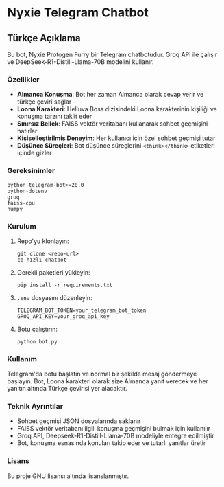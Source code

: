 # Nyxie Telegram Chatbot

## Türkçe Açıklama

Bu bot, Nyxie Protogen Furry bir Telegram chatbotudur. Groq API ile çalışır ve DeepSeek-R1-Distill-Llama-70B modelini kullanır.

### Özellikler

- **Almanca Konuşma**: Bot her zaman Almanca olarak cevap verir ve türkçe çeviri sağlar
- **Loona Karakteri**: Helluva Boss dizisindeki Loona karakterinin kişiliği ve konuşma tarzını taklit eder
- **Sınırsız Bellek**: FAISS vektör veritabanı kullanarak sohbet geçmişini hatırlar
- **Kişiselleştirilmiş Deneyim**: Her kullanıcı için özel sohbet geçmişi tutar
- **Düşünce Süreçleri**: Bot düşünce süreçlerini `<think></think>` etiketleri içinde gizler

### Gereksinimler

```
python-telegram-bot>=20.0
python-dotenv
groq
faiss-cpu
numpy
```

### Kurulum

1. Repo'yu klonlayın:
   ```
   git clone <repo-url>
   cd hızlı-chatbot
   ```

2. Gerekli paketleri yükleyin:
   ```
   pip install -r requirements.txt
   ```

3. `.env` dosyasını düzenleyin:
   ```
   TELEGRAM_BOT_TOKEN=your_telegram_bot_token
   GROQ_API_KEY=your_groq_api_key
   ```

4. Botu çalıştırın:
   ```
   python bot.py
   ```

### Kullanım

Telegram'da botu başlatın ve normal bir şekilde mesaj göndermeye başlayın. Bot, Loona karakteri olarak size Almanca yanıt verecek ve her yanıtın altında Türkçe çevirisi yer alacaktır.

### Teknik Ayrıntılar

- Sohbet geçmişi JSON dosyalarında saklanır
- FAISS vektör veritabanı ilgili konuşma geçmişini bulmak için kullanılır
- Groq API, Deepseek-R1-Distill-Llama-70B modeliyle entegre edilmiştir
- Bot, konuşma esnasında konuları takip eder ve tutarlı yanıtlar üretir

### Lisans

Bu proje GNU lisansı altında lisanslanmıştır.
